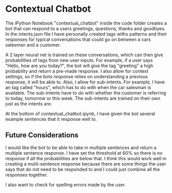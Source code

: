 # Contextual Chatbot
The iPython Notebook "contextual_chatbot" inside the code folder creates a bot that can respond to a users greetings, questions, thanks and goodbyes.
In the intents.json file I have personally created tags withs patterns and their responses for typical conversations that could go on between a cars salesman and a customer.

A 2 layer neural net is trained on these conversations, which can then give probabilities of tags from new user inputs.
For example, if a user says "Hello, how are you today?", the bot will give the tag "greeting" a high probability and return a pre-made response.
I also allow for context settings, so if the bots response relies on understanding a previous response, it will be able to.
Also, I allow for sub-intents. For example, I have an tag called "hours", which has to do with when the car salesman is available.
The sub-intents have to do with whether the customer is referring to today, tomorrow or this week. The sub-intents are trained on their own just as the intents are.

At the bottom of contextual_chatbot.ipynb, I have given the bot several example sentences that it response well to.

## Future Considerations
I would like the bot to be able to take in multiple sentences and return a multiple sentence response. I have set the threshold at 60% so there is no response if all the probabilities are below that. I think this would work well in creating a multi-sentence response because there are some things the user says that do not need to be responded to and I could just combine all the responses together.

I also want to check for spelling errors made by the user.
